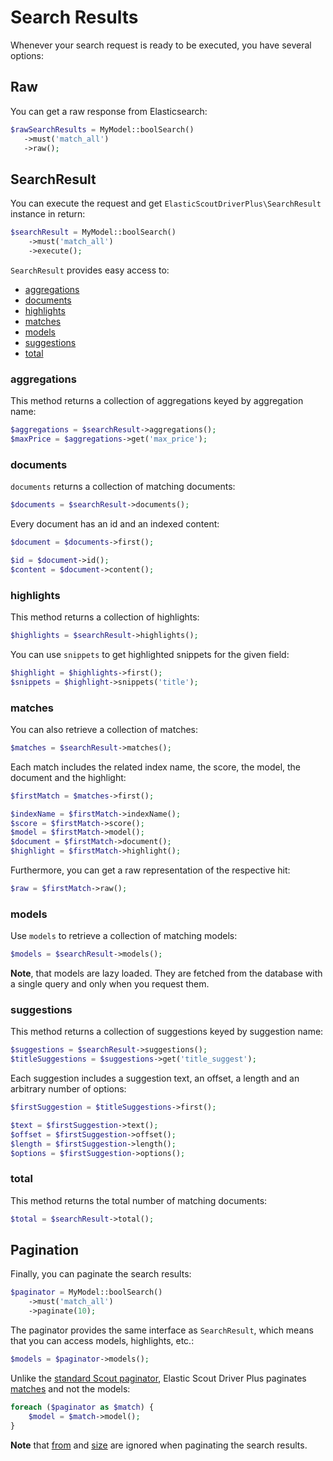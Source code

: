 # Search Results

Whenever your search request is ready to be executed, you have several options:

## Raw

You can get a raw response from Elasticsearch:

 ```php
$rawSearchResults = MyModel::boolSearch()
    ->must('match_all')
    ->raw();
 ```

## SearchResult

You can execute the request and get `ElasticScoutDriverPlus\SearchResult` instance in return:

```php
$searchResult = MyModel::boolSearch()
    ->must('match_all')
    ->execute();
```

`SearchResult` provides easy access to:

* [aggregations](#aggregations)
* [documents](#documents)
* [highlights](#highlights)
* [matches](#matches)
* [models](#models)
* [suggestions](#suggestions)
* [total](#total)

### aggregations

This method returns a collection of aggregations keyed by aggregation name:

```php
$aggregations = $searchResult->aggregations();
$maxPrice = $aggregations->get('max_price');
```

### documents

`documents` returns a collection of matching documents:

```php
$documents = $searchResult->documents();
```

Every document has an id and an indexed content:

```php
$document = $documents->first();

$id = $document->id();
$content = $document->content();
```

### highlights

This method returns a collection of highlights:

```php
$highlights = $searchResult->highlights();
```

You can use `snippets` to get highlighted snippets for the given field:

```php
$highlight = $highlights->first();
$snippets = $highlight->snippets('title');
```

### matches

You can also retrieve a collection of matches:

```php
$matches = $searchResult->matches();
```

Each match includes the related index name, the score, the model, the document and the highlight:

```php
$firstMatch = $matches->first();

$indexName = $firstMatch->indexName();
$score = $firstMatch->score();
$model = $firstMatch->model();
$document = $firstMatch->document();
$highlight = $firstMatch->highlight();
```

Furthermore, you can get a raw representation of the respective hit:

```php
$raw = $firstMatch->raw();
```

### models

Use `models` to retrieve a collection of matching models:

```php
$models = $searchResult->models();
```

**Note**, that models are lazy loaded. They are fetched from the database with a single query and only when you request them.

### suggestions

This method returns a collection of suggestions keyed by suggestion name:

```php
$suggestions = $searchResult->suggestions();
$titleSuggestions = $suggestions->get('title_suggest');
```

Each suggestion includes a suggestion text, an offset, a length and an arbitrary number of options:

```php
$firstSuggestion = $titleSuggestions->first();

$text = $firstSuggestion->text();
$offset = $firstSuggestion->offset();
$length = $firstSuggestion->length();
$options = $firstSuggestion->options();
```

### total

This method returns the total number of matching documents:

```php
$total = $searchResult->total();
```

## Pagination

Finally, you can paginate the search results:

```php
$paginator = MyModel::boolSearch()
    ->must('match_all')
    ->paginate(10);
```

The paginator provides the same interface as `SearchResult`, which means that you can access models, highlights, etc.:

```php
$models = $paginator->models();
```

Unlike the [standard Scout paginator](https://laravel.com/docs/master/scout#pagination), Elastic Scout Driver Plus
paginates [matches](#matches) and not the models:

```php
foreach ($paginator as $match) {
    $model = $match->model();
}
```

**Note** that [from](generic-methods.md#from) and [size](generic-methods.md#size) are ignored when paginating the search results.
